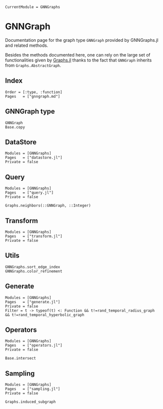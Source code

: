 ```@meta
CurrentModule = GNNGraphs
```

# GNNGraph

Documentation page for the graph type `GNNGraph` provided by GNNGraphs.jl and related methods. 

Besides the methods documented here, one can rely on the large set of functionalities
given by [Graphs.jl](https://github.com/JuliaGraphs/Graphs.jl) thanks to the fact
that `GNNGraph` inherits from `Graphs.AbstractGraph`.

## Index 

```@index
Order = [:type, :function]
Pages   = ["gnngraph.md"]
```

## GNNGraph type

```@docs
GNNGraph
Base.copy
```

## DataStore

```@autodocs
Modules = [GNNGraphs]
Pages   = ["datastore.jl"]
Private = false
```

## Query

```@autodocs
Modules = [GNNGraphs]
Pages   = ["query.jl"]
Private = false
```

```@docs
Graphs.neighbors(::GNNGraph, ::Integer)
```

## Transform

```@autodocs
Modules = [GNNGraphs]
Pages   = ["transform.jl"]
Private = false
```

## Utils

```@docs
GNNGraphs.sort_edge_index
GNNGraphs.color_refinement
``` 

## Generate

```@autodocs
Modules = [GNNGraphs]
Pages   = ["generate.jl"]
Private = false
Filter = t -> typeof(t) <: Function && t!=rand_temporal_radius_graph && t!=rand_temporal_hyperbolic_graph

```

## Operators

```@autodocs
Modules = [GNNGraphs]
Pages   = ["operators.jl"]
Private = false
```

```@docs
Base.intersect
```

## Sampling 

```@autodocs
Modules = [GNNGraphs]
Pages   = ["sampling.jl"]
Private = false
```

```@docs
Graphs.induced_subgraph
```